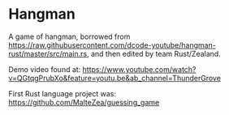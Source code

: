 # Hangman
A game of hangman, borrowed from https://raw.githubusercontent.com/dcode-youtube/hangman-rust/master/src/main.rs, and then edited by team Rust/Zealand.

Demo video found at:
https://www.youtube.com/watch?v=QGtqgPrubXo&feature=youtu.be&ab_channel=ThunderGrove

First Rust language project was:
https://github.com/MalteZea/guessing_game
